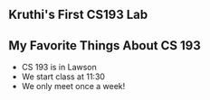 ## Kruthi's First CS193 Lab

## My Favorite Things About CS 193 
- CS 193 is in Lawson 
- We start class at 11:30
- We only meet once a week!



